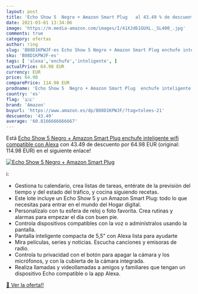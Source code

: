 ```yaml
---
layout: post
title: 'Echo Show 5  Negro + Amazon Smart Plug   al 43.49 % de descuento'
date: 2021-03-01 13:34:06
image: 'https://m.media-amazon.com/images/I/41XJd61GUXL._SL400_.jpg'
comments: true
category: ofertas
author: ring
slug: 'B08D1KPWJF-es Echo Show 5 Negro + Amazon Smart Plug enchufe inteligente...'
sku: 'B08D1KPWJF-es'
tags: [ 'alexa','enchufe','inteligente', ]
actualPrice: 64.98 EUR
currency: EUR
price: 64.98
comparePrice: 114.98 EUR
prodname: 'Echo Show 5  Negro + Amazon Smart Plug  enchufe inteligente wifi   compatible con Alexa'
country: 'es'
flag: '🇪🇸'
brand: 'Amazon'
buyurl: 'https://www.amazon.es/dp/B08D1KPWJF/?tag=tolees-21'
descuento: '43.49'
average: '60.8166666666667'
---
```


Está [Echo Show 5  Negro + Amazon Smart Plug  enchufe inteligente wifi   compatible con Alexa](https://www.amazon.es/dp/B08D1KPWJF/?tag=tolees-21) con 43.49 de descuento por 64.98 EUR (original: 114.98 EUR) en el siguiente enlace!

[![Echo Show 5  Negro + Amazon Smart Plug  ](https://m.media-amazon.com/images/I/41XJd61GUXL._SL400_.jpg)](https://www.amazon.es/dp/B08D1KPWJF/?tag=tolees-21)

ℹ️:

- Gestiona tu calendario, crea listas de tareas, entérate de la previsión del tiempo y del estado del tráfico, y cocina siguiendo recetas.
- Este lote incluye un Echo Show 5 y un Amazon Smart Plug: todo lo que necesitas para entrar en el mundo del Hogar digital.
- Personalízalo con tu esfera de reloj o foto favorita. Crea rutinas y alarmas para empezar el día con buen pie.
- Controla dispositivos compatibles con la voz o adminístralos usando la pantalla.
- Pantalla inteligente compacta de 5,5" con Alexa lista para ayudarte
- Mira películas, series y noticias. Escucha canciones y emisoras de radio.
- Controla tu privacidad con el botón para apagar la cámara y los micrófonos, y con la cubierta de la cámara integrada.
- Realiza llamadas y videollamadas a amigos y familiares que tengan un dispositivo Echo compatible o la app Alexa.

[🛒 Ver la oferta!!](https://www.amazon.es/dp/B08D1KPWJF/?tag=tolees-21)
